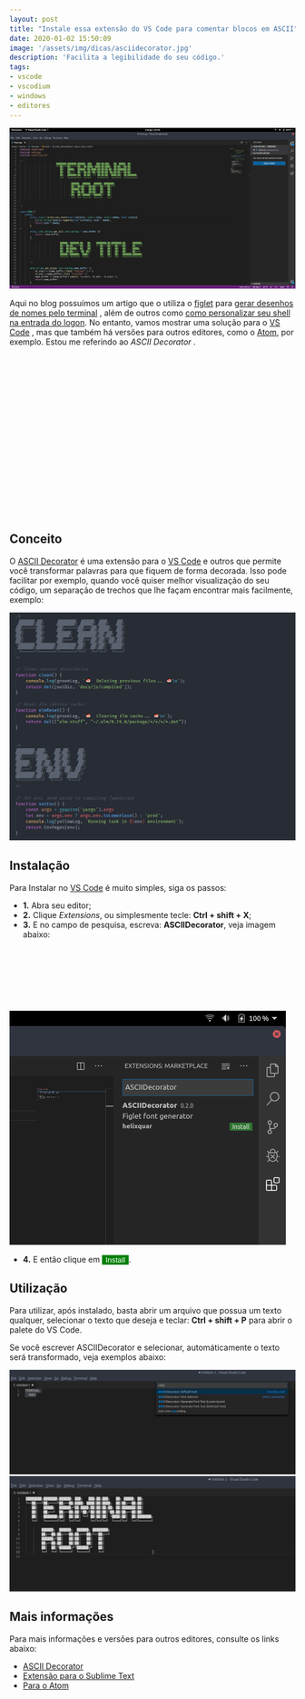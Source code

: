 ```yaml
---
layout: post
title: "Instale essa extensão do VS Code para comentar blocos em ASCII"
date: 2020-01-02 15:50:09
image: '/assets/img/dicas/asciidecorator.jpg'
description: 'Facilita a legibilidade do seu código.'
tags:
- vscode
- vscodium
- windows
- editores
---
```


![Instale essa extensão do VS Code para comentar blocos em ASCII](/assets/img/dicas/asciidecorator.jpg)

Aqui no blog possuímos um artigo que o utiliza o [figlet](http://www.figlet.org/) para [gerar desenhos de nomes pelo terminal](https://terminalroot.com.br/2015/03/como-gerar-desenhos-de-nomes-pelo.html) , além de outros como [como personalizar seu shell na entrada do logon](https://terminalroot.com.br/2015/03/personalize-seu-shell-na-entrada-de-seu.html).
No entanto, vamos mostrar uma solução para o [VS Code](https://terminalroot.com.br/2019/04/vscodium-um-vs-code-open-source-que-nao-te-rasrtreia.html) , mas que também há versões para outros editores, como o [Atom](https://terminalroot.com.br/2019/11/top-10-melhores-editores-de-codigo-para-linux.html), por exemplo. Estou me referindo ao *ASCII Decorator* .

<!-- QUADRADO -->
<script async src="//pagead2.googlesyndication.com/pagead/js/adsbygoogle.js"></script>
<ins class="adsbygoogle"
style="display:inline-block;width:336px;height:280px"
data-ad-client="ca-pub-2838251107855362"
data-ad-slot="5351066970"></ins>
<script>
(adsbygoogle = window.adsbygoogle || []).push({});
</script>

## Conceito
O [ASCII Decorator](https://marketplace.visualstudio.com/items?itemName=helixquar.asciidecorator) é uma extensão para o [VS Code](https://terminalroot.com.br/2019/04/vscodium-um-vs-code-open-source-que-nao-te-rasrtreia.html) e outros que permite você transformar palavras para que fiquem de forma decorada. Isso pode facilitar por exemplo, quando você quiser melhor visualização do seu código, um separação de trechos que lhe façam encontrar mais facilmente, exemplo:

![ASCII Decorator](/assets/img/dicas/ascii-decorator.png)

## Instalação
Para Instalar no [VS Code]() é muito simples, siga os passos:

+ **1.** Abra seu editor;
+ **2.** Clique *Extensions*, ou simplesmente tecle: **Ctrl + shift + X**;
+ **3.** E no campo de pesquisa, escreva: **ASCIIDecorator**, veja imagem abaixo:

<!-- MINI ANÚNCIO -->
<script async src="//pagead2.googlesyndication.com/pagead/js/adsbygoogle.js"></script>
<!-- Games Root -->
<ins class="adsbygoogle"
style="display:inline-block;width:730px;height:95px"
data-ad-client="ca-pub-2838251107855362"
data-ad-slot="5351066970"></ins>
<script>
(adsbygoogle = window.adsbygoogle || []).push({});
</script>

![ASCIIDecorator Extension](/assets/img/dicas/ASCIIDecotaror-extension.png)

+ **4.** E então clique em <button style="background: green; color: #fff;border:none;">Install</button>.

## Utilização
Para utilizar, após instalado, basta abrir um arquivo que possua um texto qualquer, selecionar o texto que deseja e teclar: **Ctrl + shift + P** para abrir o palete do VS Code.

Se você escrever ASCIIDecorator e selecionar, automáticamente o texto será transformado, veja exemplos abaixo:

![Terminal Root 1](/assets/img/dicas/tr-ad0.png)
![Terminal Root 2](/assets/img/dicas/tr-ad1.png)

<!-- RETANGULO LARGO 2 -->
<script async src="//pagead2.googlesyndication.com/pagead/js/adsbygoogle.js"></script>
<ins class="adsbygoogle"
style="display:block; text-align:center;"
data-ad-layout="in-article"
data-ad-format="fluid"
data-ad-client="ca-pub-2838251107855362"
data-ad-slot="8549252987"></ins>
<script>
(adsbygoogle = window.adsbygoogle || []).push({});
</script>

## Mais informações
Para mais informações e versões para outros editores, consulte os links abaixo:
+ [ASCII Decorator](https://marketplace.visualstudio.com/items?itemName=helixquar.asciidecorator)
+ [Extensão para o Sublime Text](https://github.com/viisual/ASCII-Decorator)
+ [Para o Atom](https://atom.io/packages/figlet)


